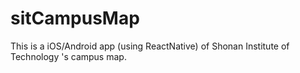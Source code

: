 # sitCampusMap
This is a iOS/Android app (using ReactNative) of Shonan Institute of Technology 's campus map.
